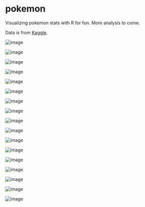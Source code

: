 # pokemon

Visualizing pokemon stats with R for fun. More analysis to come.

Data is from [Kaggle](https://www.kaggle.com/datasets/sarahtaha/1025-pokemon).

![image](https://github.com/user-attachments/assets/aa901ad9-bee7-42ae-b48f-ca33ff67fff8)

![image](https://github.com/user-attachments/assets/84fc7d16-5270-48ba-b6aa-c35d83be1d90)

![image](https://github.com/user-attachments/assets/1a065bc6-5c72-4802-b357-923e380a94ad)

![image](https://github.com/user-attachments/assets/63611aea-3a8d-4767-828b-86ef6fb11f4c)

![image](https://github.com/user-attachments/assets/af6f9c2b-c052-49bd-9865-f06fa2e97de2)

![image](https://github.com/user-attachments/assets/7b6fa32e-6391-41a5-9045-cd40911627f5)

![image](https://github.com/user-attachments/assets/d489f575-f408-44ee-9f3d-ddc0384d0660)

![image](https://github.com/user-attachments/assets/8dade86e-a08a-4dbc-b14f-ee2b5feb8576)

![image](https://github.com/user-attachments/assets/5d0005b2-4b00-466f-8319-c6e0b238f707)

![image](https://github.com/user-attachments/assets/1fed836c-8151-4c1d-b6fa-009e66310cc4)

![image](https://github.com/user-attachments/assets/74f8758a-6e50-4d18-a548-8aee9f0da00a)

![image](https://github.com/user-attachments/assets/8f0bb7e1-012b-4161-923c-490da416f62e)

![image](https://github.com/user-attachments/assets/9b75a9a7-d7f9-4f41-a44a-e362e98617bd)

![image](https://github.com/user-attachments/assets/39815ca4-b461-4dc1-accf-0240e943d68d)

![image](https://github.com/user-attachments/assets/19993bdf-31c3-4524-aa1c-77242d2da116)

![image](https://github.com/user-attachments/assets/39e84248-2273-47aa-92c8-c5284a290db1)

![image](https://github.com/user-attachments/assets/1a619214-1cb3-4519-bd3b-05add12c6b4a)

